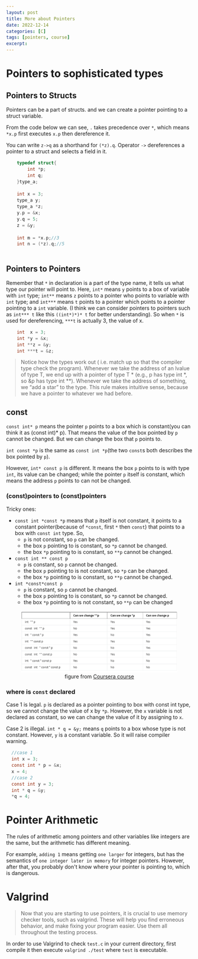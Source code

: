 ```yaml
---
layout: post
title: More about Pointers
date: 2022-12-14
categories: [C]
tags: [pointers, course]
excerpt:
---
```


# Pointers to sophisticated types
## Pointers to Structs
Pointers can be a part of structs. and we can create a pointer pointing to a struct variable.

From the code below we can see, `.` takes precedence over `*`, which means `*x.p` first executes `x.p` then dereference it.

You can write `z->q` as a shorthand for `(*z).q`. Operator `->` dereferences a pointer to a struct and selects a field in it.
```c 
    typedef struct{
        int *p;
        int q;
    }type_a;
    
    int x = 3;
    type_a y;
    type_a *z;
    y.p = &x;
    y.q = 5;
    z = &y;
    
    int m = *x.p;//3
    int n = (*z).q;//5
    
```
## Pointers to Pointers
Remember that `*` in declaration is a part of the type name, it tells us what type our pointer will point to. Here, `int*` means `y` points to a box of variable with `int` type; `int**` means `z` points to a pointer who points to variable with `int` type; and `int***` means `t` points to a pointer which points to a pointer pointing to a `int` variable. (I think we can consider pointers to pointers such as `int*** t` like this `((int*)*)* t` for better understanding). So when `*` is used for dereferencing, `***t` is actually 3, the value of x.
```c 
    int  x = 3;
    int *y = &x;
    int **z = &y;
    int ***t = &z;
```
> Notice how the types work out ( i.e. match up so that the compiler type check the program). Whenever we take the address of an lvalue of type T, we end up with a pointer of type T * (e.g., p has type int *, so &p has type int **). Whenever we take the address of something, we “add a star” to the type. This rule makes intuitive sense, because we have a pointer to whatever we had before.


## const
`const int* p` means the pointer `p` points to a box which is constant(you can think it as (const int)* p). That means the value of the box pointed by `p` cannot be changed. But we can change the box that `p` points to.

`int const *p` is the same as `const int *p`(the two `const`s both describes the box pointed by `p`).

However, `int* const p` is different. It means the box `p` points to is with type `int`, its value can be changed; while the pointer `p` itself is constant, which means the address `p` points to can not be changed.

### (const)pointers to (const)pointers
Tricky ones:
* `const int *const *p` means that `p` itself is not constant, it points to a constant pointer(because of `*const`, first `*` then `const`) that points to a box with `const int` type. So,
  * `p` is not constant, so `p` can be changed.
  * the box `p` pointing to is constant, so `*p` cannot be changed.
  * the box `*p` pointing to is constant, so `**p` cannot be changed.
* `const int ** const p`
  * `p` is constant, so `p` cannot be changed.
  * the box `p` pointing to is not constant, so `*p` can be changed.
  * the box `*p` pointing to is constant, so `**p` cannot be changed.
* `int *const*const p`
  * `p` is constant, so `p` cannot be changed.
  * the box `p` pointing to is constant, so `*p` cannot be changed.
  * the box `*p` pointing to is not constant, so `**p` can be changed


<figure align = "center">
    <img src = "/assets/images/computer%20science/const_pointer_1.png">
    <figcaption>figure from <a href="https://www.coursera.org/learn/pointers-arrays-recursion/supplement/CG1qU/const">Coursera course</a></figcaption>
</figure>

### where is `const` declared
Case 1 is legal. `p` is declared as a pointer pointing to box with const int type, so we cannot change the value of x by `*p`. However, the `x` variable is not declared as constant, so we can change the value of it by assigning to `x`.

Case 2 is illegal. `int * q = &y;` means `q` points to a box whose type is not constant. However, `y` is a constant variable. So it will raise compiler warning.
```c 
  //case 1
  int x = 3;
  const int * p = &x;
  x = 4;
  //case 2
  const int y = 3;
  int * q = &y;
  *q = 4;
```

# Pointer Arithmetic
The rules of arithmetic among pointers and other variables like integers are the same, but the arithmetic has different meaning.

For example, `adding 1` means getting `one larger` for integers, but has the semantics of `one integer later in memory` for integer pointers. However, after that, you probably don't know where your pointer is pointing to, which is dangerous.

# Valgrind
> Now that you are starting to use pointers, it is crucial to use memory checker tools, such as valgrind. These will help you find erroneous behavior, and make fixing your program easier. Use them all throughout the testing process.

In order to use Valgrind to check `test.c` in your current directory, first compile it then execute `valgrind ./test` where `test` is executable.























